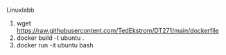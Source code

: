 Linuxlabb 
1. wget https://raw.githubusercontent.com/TedEkstrom/DT271/main/dockerfile
2. docker build -t ubuntu .
3. docker run -it ubuntu bash
